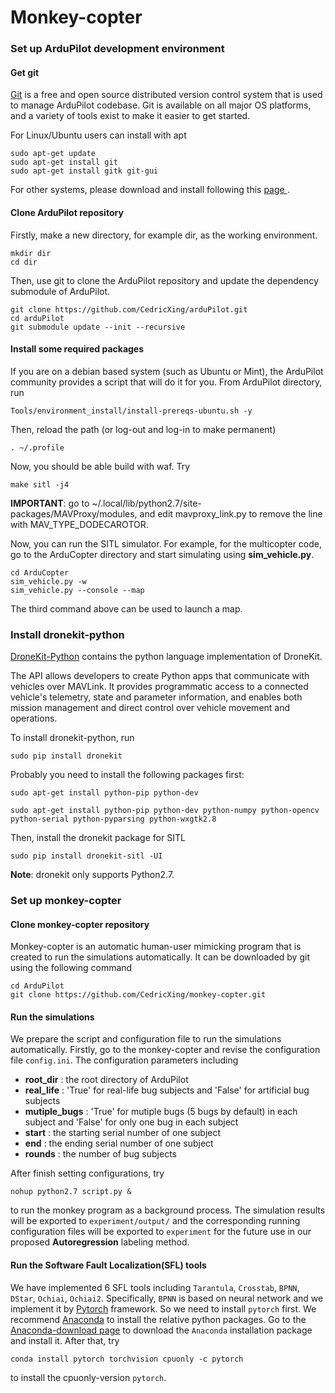 # Monkey-copter

### Set up ArduPilot development environment
#### Get git

[Git](https://git-scm.com/) is a free and open source distributed version control system that is used to manage ArduPilot codebase. Git is available on all major OS platforms, and a variety of tools exist to make it easier to get started.

For Linux/Ubuntu users can install with apt
```
sudo apt-get update
sudo apt-get install git
sudo apt-get install gitk git-gui 
```
For other systems, please download and install following this [page ](https://git-scm.com/).

#### Clone ArduPilot repository

Firstly, make a new directory, for example dir, as the working environment. 
```
mkdir dir
cd dir
```
Then, use git to clone the ArduPilot repository and update the dependency submodule of ArduPilot.
```
git clone https://github.com/CedricXing/arduPilot.git
cd arduPilot
git submodule update --init --recursive
```
#### Install some required packages
If you are on a debian based system (such as Ubuntu or Mint), the ArduPilot community provides a script that will do it for you. From ArduPilot directory, run
```
Tools/environment_install/install-prereqs-ubuntu.sh -y
```
Then, reload the path (or log-out and log-in to make permanent)
```
. ~/.profile
```
Now, you should be able build with waf. Try
```
make sitl -j4
```
**IMPORTANT**: go to ~/.local/lib/python2.7/site-packages/MAVProxy/modules, and edit mavproxy_link.py to remove the line with MAV_TYPE_DODECAROTOR.

Now, you can run the SITL simulator. For example, for the multicopter code, go to the ArduCopter directory and start simulating using **sim_vehicle.py**.
```
cd ArduCopter
sim_vehicle.py -w 
sim_vehicle.py --console --map
```
The third command above can be used to launch a map.

### Install dronekit-python
[DroneKit-Python](https://dronekit.netlify.com/) contains the python language implementation of DroneKit.

The API allows developers to create Python apps that communicate with vehicles over MAVLink. It provides programmatic access to a connected vehicle's telemetry, state and parameter information, and enables both mission management and direct control over vehicle movement and operations.

To install dronekit-python, run
```
sudo pip install dronekit
```
Probably you need to install the following packages first:
```
sudo apt-get install python-pip python-dev

sudo apt-get install python-pip python-dev python-numpy python-opencv python-serial python-pyparsing python-wxgtk2.8
```
Then, install the dronekit package for SITL
```
sudo pip install dronekit-sitl -UI
```
**Note**: dronekit only supports Python2.7.

### Set up monkey-copter
#### Clone monkey-copter repository
Monkey-copter is an automatic human-user mimicking program that is created to run the simulations automatically. It can be downloaded by git using the following command
```
cd ArduPilot
git clone https://github.com/CedricXing/monkey-copter.git
```
#### Run the simulations
We prepare the script and configuration file to run the simulations automatically. Firstly, go to the monkey-copter and revise the configuration file `config.ini`. The configuration parameters including

* **root_dir** : the root directory of ArduPilot
* **real_life** : 'True' for real-life bug subjects and 'False' for artificial bug subjects
* **mutiple_bugs** : 'True' for mutiple bugs (5 bugs by default) in each subject and 'False' for only one bug in each subject
* **start** : the starting serial number of one subject
* **end** : the ending serial number of one subject
* **rounds** : the number of bug subjects

After finish setting configurations, try
```
nohup python2.7 script.py &
```
to run the monkey program as a background process. The simulation results will be exported to `experiment/output/` and the corresponding running configuration files will be exported to `experiment` for the future use in our proposed **Autoregression** labeling method. 

#### Run the Software Fault Localization(SFL) tools
We have implemented 6 SFL tools including `Tarantula`, `Crosstab`, `BPNN`, `DStar`, `Ochiai`, `Ochiai2`. Specifically, `BPNN` is based on neural network and we implement it by [Pytorch](https://pytorch.org/) framework. So we need to install `pytorch` first. We recommend [Anaconda](https://www.anaconda.com/) to install the relative python packages. Go to the [Anaconda-download page](https://www.anaconda.com/distribution/) to download the `Anaconda` installation package and install it. After that, try
```
conda install pytorch torchvision cpuonly -c pytorch
```
to install the cpuonly-version `pytorch`.
